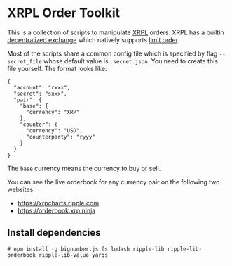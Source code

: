 # XRPL Order Toolkit

This is a collection of scripts to manipulate [XRPL](https://xrpl.org) orders.
XRPL has a builtin [decentralized
exchange](https://xrpl.org/decentralized-exchange.html) which natively supports
[limit order](https://www.investopedia.com/terms/l/limitorder.asp).

Most of the scripts share a common config file which is specified by flag
`--secret_file` whose default value is `.secret.json`. You need to create this
file yourself. The format looks like:

```
{ 
  "account": "rxxx",
  "secret": "sxxx",
  "pair": {
    "base": {
      "currency": "XRP"
    },
    "counter": {
      "currency": "USD",
      "counterparty": "ryyy"
    }
  }
}
```
The `base` currency means the currency to buy or sell.

You can see the live orderbook for any currency pair on the following two websites:

* https://xrpcharts.ripple.com
* https://orderbook.xrp.ninja

## Install dependencies

```
# npm install -g bignumber.js fs lodash ripple-lib ripple-lib-orderbook ripple-lib-value yargs
```
